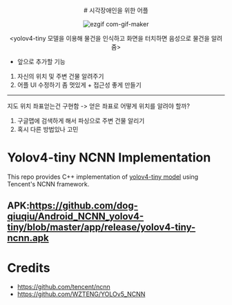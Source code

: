 <div align="center">
# 시각장애인을 위한 어플
  
![ezgif com-gif-maker](https://user-images.githubusercontent.com/73810942/170853849-e17898a0-97d5-43c2-94d8-d3e9707c12d4.gif)

<yolov4-tiny 모델을 이용해 물건을 인식하고 화면을 터치하면 음성으로 물건을 알려줌>  
  </div>
    
  
  * 앞으로 추가할 기능  
  1. 자신의 위치 및 주변 건물 알려주기  
  2. 어플 UI 수정하기 좀 멋있게 + 접근성 좋게 만들기

----

지도 위치 좌표얻는건 구현함 -> 얻은 좌표로 어떻게 위치를 알려야 할까?
 1. 구글맵에 검색하게 해서 파싱으로 주변 건물 알리기
 2. 혹시 다른 방법있나 고민


# Yolov4-tiny NCNN Implementation

This repo provides C++ implementation of [yolov4-tiny model](https://github.com/AlexeyAB/darknet) using
Tencent's NCNN framework.

## APK:https://github.com/dog-qiuqiu/Android_NCNN_yolov4-tiny/blob/master/app/release/yolov4-tiny-ncnn.apk

# Credits 
* https://github.com/tencent/ncnn
* https://github.com/WZTENG/YOLOv5_NCNN
